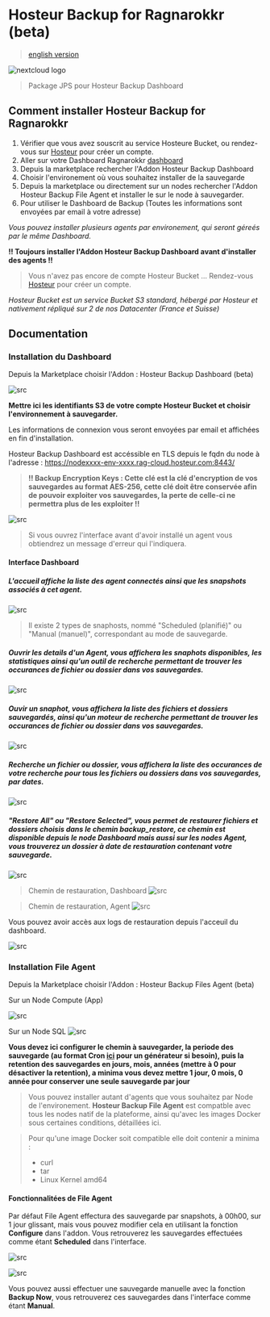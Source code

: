 # Hosteur Backup for Ragnarokkr (beta)

>[english version](README.md)

![nextcloud logo](/images/logo-hosteur_2021.png)

>Package JPS pour Hosteur Backup Dashboard

## Comment installer Hosteur Backup for Ragnarokkr

1. Vérifier que vous avez souscrit au service Hosteure Bucket, ou rendez-vous sur [Hosteur](https://www.hosteur.com/business/stockage/bucket) pour créer un compte.
2. Aller sur votre Dashboard Ragnarokkr [dashboard](https://app.rag-control.hosteur.com/)
3. Depuis la marketplace rechercher l'Addon Hosteur Backup Dashboard
4. Choisir l'environement où vous souhaitez installer de la sauvegarde
5. Depuis la marketplace ou directement sur un nodes rechercher l'Addon Hosteur Backup File Agent et installer le sur le node à sauvegarder.
6. Pour utiliser le Dashboard de Backup (Toutes les informations sont envoyées par email à votre adresse)

*Vous pouvez installer plusieurs agents par environement, qui seront géreés par le même Dashboard.*

**!! Toujours installer l'Addon Hosteur Backup Dashboard avant d'installer des agents !!**

>Vous n'avez pas encore de compte Hosteur Bucket ...
>Rendez-vous [Hosteur](https://www.hosteur.com/business/stockage/bucket) pour créer un compte.

*Hosteur Bucket est un service Bucket S3 standard, hébergé par Hosteur et nativement répliqué sur 2 de nos Datacenter (France et Suisse)*

## Documentation

### Installation du Dashboard

Depuis la Marketplace choisir l'Addon : Hosteur Backup Dashboard (beta)

![src](srcdoc/Screenshot_20211497.png)

**Mettre ici les identifiants S3 de votre compte Hosteur Bucket et choisir l'environnement à sauvegarder.**

Les informations de connexion vous seront envoyées par email et affichées en fin d'installation.

Hosteur Backup Dashboard est accéssible en TLS depuis le fqdn du node à l'adresse : https://nodexxxx-env-xxxx.rag-cloud.hosteur.com:8443/

>**!! Backup Encryption Keys : Cette clé est la clé d'encryption de vos sauvegardes au format AES-256, cette clé doit être conservée afin de pouvoir exploiter vos sauvegardes, la perte de celle-ci ne permettra plus de les exploiter !!**

![src](srcdoc/Screenshot_20211498.png)

>Si vous ouvrez l'interface avant d'avoir installé un agent vous obtiendrez un message d'erreur qui l'indiquera.


#### Interface Dashboard

##### L'accueil affiche la liste des agent connectés ainsi que les snapshots associés à cet agent.

![src](srcdoc/Screenshot_20211470.png)

>Il existe 2 types de snaphosts, nommé "Scheduled (planifié)" ou "Manual (manuel)", correspondant au mode de sauvegarde.

##### Ouvrir les details d'un Agent, vous affichera les snaphots disponibles, les statistiques ainsi qu'un outil de recherche permettant de trouver les occurances de fichier ou dossier dans vos sauvegardes.

![src](srcdoc/Screenshot_20211471.png)

##### Ouvir un snaphot, vous affichera la liste des fichiers et dossiers sauvegardés, ainsi qu'un moteur de recherche permettant de trouver les occurances de fichier ou dossier dans vos sauvegardes.

![src](srcdoc/Screenshot_20211472.png)

##### Recherche un fichier ou dossier, vous affichera la liste des occurances de votre recherche pour tous les fichiers ou dossiers dans vos sauvegardes, par dates.

![src](srcdoc/Screenshot_20211477.png)

##### "Restore All" ou "Restore Selected", vous permet de restaurer fichiers et dossiers choisis dans le chemin backup_restore, ce chemin est disponible depuis le node Dashboard mais aussi sur les nodes Agent, vous trouverez un dossier à date de restauration contenant votre sauvegarde.

![src](srcdoc/Screenshot_20211473.png)

>Chemin de restauration, Dashboard
![src](srcdoc/Screenshot_20211475.png)

>Chemin de restauration, Agent
![src](srcdoc/Screenshot_20211476.png)

Vous pouvez avoir accès aux logs de restauration depuis l'acceuil du dashboard.

![src](srcdoc/Screenshot_20211474.png)

### Installation File Agent

Depuis la Marketplace choisir l'Addon : Hosteur Backup Files Agent (beta)

Sur un Node Compute (App)

![src](srcdoc/Screenshot_20211500.png)

Sur un Node SQL
![src](srcdoc/Screenshot_20211501.png)

**Vous devez ici configurer le chemin à sauvegarder, la periode des sauvegarde (au format Cron [ici](https://crontab-generator.org/) pour un générateur si besoin), puis la retention des sauvegardes en jours, mois, années (mettre à 0 pour désactiver la retention), a minima vous devez mettre 1 jour, 0 mois, 0 année pour conserver une seule sauvegarde par jour**

>Vous pouvez installer autant d'agents que vous souhaitez par Node de l'environement.
>**Hosteur Backup File Agent** est compatble avec tous les nodes natif de la plateforme, ainsi qu'avec les images Docker sous certaines conditions, détaillées ici.

>Pour qu'une image Docker soit compatible elle doit contenir a minima :
>* curl
>* tar
>* Linux Kernel amd64

#### Fonctionnalitées de File Agent

Par défaut File Agent effectura des sauvegarde par snapshots, à 00h00, sur 1 jour glissant, mais vous pouvez modifier cela en utilisant la fonction **Configure** dans l'addon. Vous retrouverez les sauvegardes effectuées comme étant **Scheduled** dans l'interface.

![src](srcdoc/Screenshot_20211502.png)

![src](srcdoc/Screenshot_20211468.png)

Vous pouvez aussi effectuer une sauvegarde manuelle avec la fonction **Backup Now**, vous retrouverez ces sauvegardes dans l'interface comme étant **Manual**.